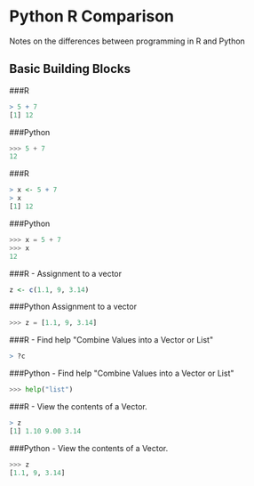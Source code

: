 # Python R Comparison

Notes on the differences between programming in R and Python

## Basic Building Blocks

###R
```R
> 5 + 7
[1] 12
```
###Python
```Python
>>> 5 + 7
12
```

###R
```R
> x <- 5 + 7
> x
[1] 12
```
###Python
```Python
>>> x = 5 + 7
>>> x
12
```
###R - Assignment to a vector
```R
z <- c(1.1, 9, 3.14)
```
###Python Assignment to a vector
```Python
>>> z = [1.1, 9, 3.14]
```

###R - Find help "Combine Values into a Vector or List"
```R
> ?c
```

###Python - Find help "Combine Values into a Vector or List"
```Python
>>> help("list")
```
###R - View the contents of a Vector.
```R 
> z
[1] 1.10 9.00 3.14
```

###Python -  View the contents of a Vector.
```Python
>>> z
[1.1, 9, 3.14]
```
